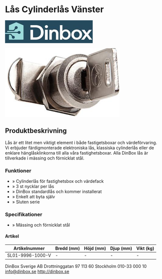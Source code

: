 # Lås Cylinderlås **Vänster**

![](_page_0_Picture_1.jpeg)

![](_page_0_Picture_2.jpeg)

## Produktbeskrivning

Lås är ett litet men viktigt element i både fastigetsboxar och värdeförvaring. Vi erbjuder färdigmonterade elektroniska lås, klassiska cylinderlås eller de enklare hänglåsklinkorna till alla våra fastighetsboxar. Alla DinBox lås är tillverkade i mässing och förnicklat stål.

### Funktioner

- » Cylinderlås för fastighetsbox och värdefack
- » 3 st nycklar per lås
- » DinBox standardlås och kommer installerat
- » Enkelt att byta själv
- » Sluten serie

### Specifikationer

- » Mässing och förnicklat stål
#### Artikel

| Artikelnummer    | Bredd (mm) | Höjd (mm) | Djup (mm) | Vikt (kg) |
|------------------|------------|-----------|-----------|-----------|
| SL01-9996-1000-V | -          | -         | -         | -         |

DinBox Sverige AB Drottninggatan 97 113 60 Stockholm 010-33 000 10 info@dinbox.se http://dinbox.se